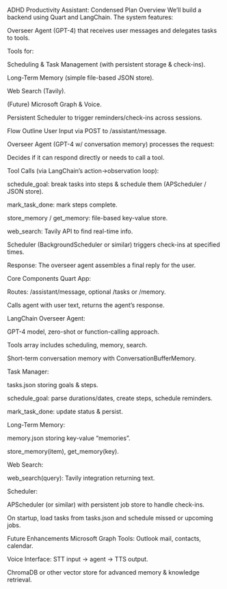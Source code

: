 ADHD Productivity Assistant: Condensed Plan
Overview
We’ll build a backend using Quart and LangChain. The system features:

Overseer Agent (GPT-4) that receives user messages and delegates tasks to tools.

Tools for:

Scheduling & Task Management (with persistent storage & check-ins).

Long-Term Memory (simple file-based JSON store).

Web Search (Tavily).

(Future) Microsoft Graph & Voice.

Persistent Scheduler to trigger reminders/check-ins across sessions.

Flow Outline
User Input via POST to /assistant/message.

Overseer Agent (GPT-4 w/ conversation memory) processes the request:

Decides if it can respond directly or needs to call a tool.

Tool Calls (via LangChain’s action→observation loop):

schedule_goal: break tasks into steps & schedule them (APScheduler / JSON store).

mark_task_done: mark steps complete.

store_memory / get_memory: file-based key-value store.

web_search: Tavily API to find real-time info.

Scheduler (BackgroundScheduler or similar) triggers check-ins at specified times.

Response: The overseer agent assembles a final reply for the user.

Core Components
Quart App:

Routes: /assistant/message, optional /tasks or /memory.

Calls agent with user text, returns the agent’s response.

LangChain Overseer Agent:

GPT-4 model, zero-shot or function-calling approach.

Tools array includes scheduling, memory, search.

Short-term conversation memory with ConversationBufferMemory.

Task Manager:

tasks.json storing goals & steps.

schedule_goal: parse durations/dates, create steps, schedule reminders.

mark_task_done: update status & persist.

Long-Term Memory:

memory.json storing key-value “memories”.

store_memory(item), get_memory(key).

Web Search:

web_search(query): Tavily integration returning text.

Scheduler:

APScheduler (or similar) with persistent job store to handle check-ins.

On startup, load tasks from tasks.json and schedule missed or upcoming jobs.

Future Enhancements
Microsoft Graph Tools: Outlook mail, contacts, calendar.

Voice Interface: STT input → agent → TTS output.

ChromaDB or other vector store for advanced memory & knowledge retrieval.